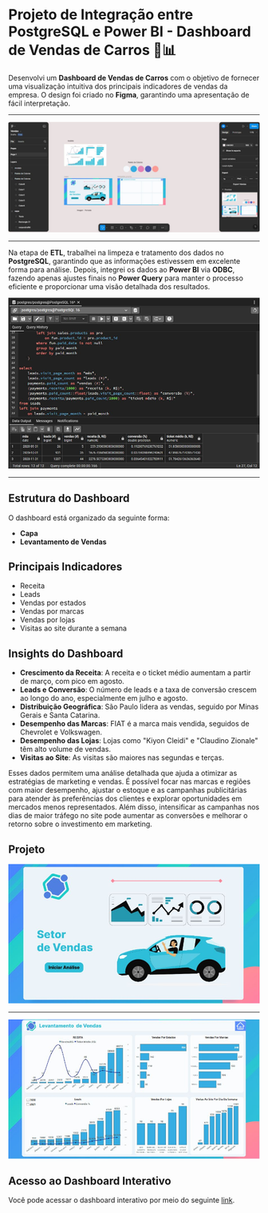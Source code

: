 # Projeto de Integração entre PostgreSQL e Power BI - Dashboard de Vendas de Carros 🚗📊

Desenvolvi um **Dashboard de Vendas de Carros** com o objetivo de fornecer uma visualização intuitiva dos principais indicadores de vendas da empresa. O design foi criado no **Figma**, garantindo uma apresentação de fácil interpretação. 

---
![figma](figma.jfif)

---

Na etapa de **ETL**, trabalhei na limpeza e tratamento dos dados no **PostgreSQL**, garantindo que as informações estivessem em excelente forma para análise. Depois, integrei os dados ao **Power BI** via **ODBC**, fazendo apenas ajustes finais no **Power Query** para manter o processo eficiente e proporcionar uma visão detalhada dos resultados.


![ETL](etl.jfif)

---

## Estrutura do Dashboard

O dashboard está organizado da seguinte forma:

- **Capa**
- **Levantamento de Vendas**

## Principais Indicadores

- Receita
- Leads
- Vendas por estados
- Vendas por marcas
- Vendas por lojas
- Visitas ao site durante a semana

## Insights do Dashboard

- **Crescimento da Receita**: A receita e o ticket médio aumentam a partir de março, com pico em agosto.
- **Leads e Conversão**: O número de leads e a taxa de conversão crescem ao longo do ano, especialmente em julho e agosto.
- **Distribuição Geográfica**: São Paulo lidera as vendas, seguido por Minas Gerais e Santa Catarina.
- **Desempenho das Marcas**: FIAT é a marca mais vendida, seguidos de Chevrolet e Volkswagen.
- **Desempenho das Lojas**: Lojas como "Kiyon Cleidi" e "Claudino Zionale" têm alto volume de vendas.
- **Visitas ao Site**: As visitas são maiores nas segundas e terças.

Esses dados permitem uma análise detalhada que ajuda a otimizar as estratégias de marketing e vendas. É possível focar nas marcas e regiões com maior desempenho, ajustar o estoque e as campanhas publicitárias para atender às preferências dos clientes e explorar oportunidades em mercados menos representados. Além disso, intensificar as campanhas nos dias de maior tráfego no site pode aumentar as conversões e melhorar o retorno sobre o investimento em marketing.

## Projeto

![Capa do dashboard](capa.jfif)

---

![analise](analise.jfif)


## Acesso ao Dashboard Interativo

Você pode acessar o dashboard interativo por meio do seguinte [link](https://lnkd.in/deiPjSsG).

